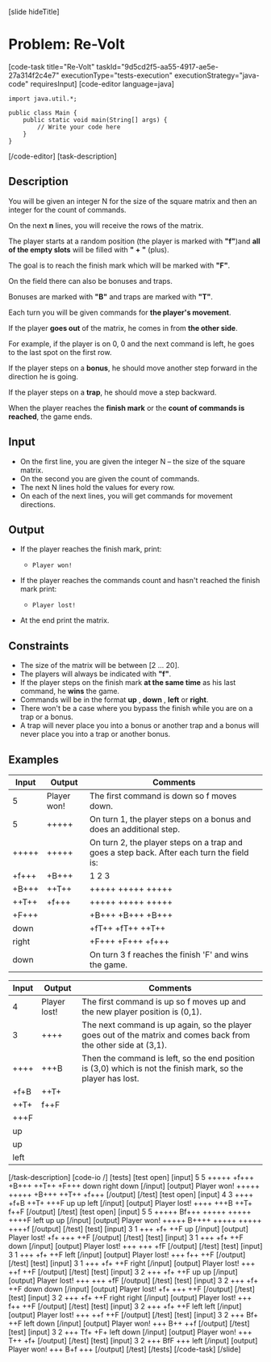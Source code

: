 [slide hideTitle]
# Problem: Re-Volt
[code-task title="Re-Volt" taskId="9d5cd2f5-aa55-4917-ae5e-27a314f2c4e7" executionType="tests-execution" executionStrategy="java-code" requiresInput]
[code-editor language=java]
```
import java.util.*;

public class Main {
    public static void main(String[] args) {
        // Write your code here
    }
}
```
[/code-editor]
[task-description]
## Description
You will be given an integer N for the size of the square matrix and then an integer for the count of commands.

On the next **n** lines, you will receive the rows of the matrix.

The player starts at a random position (the player is marked with **"f"**)and **all of the empty slots** will be filled with **" + "** (plus).

The goal is to reach the finish mark which will be marked with **"F"**.

On the field there can also be bonuses and traps.

Bonuses are marked with **"B"** and traps are marked with **"T"**.

Each turn you will be given commands for **the player's movement**. 

If the player **goes out** of the matrix, he comes in from **the other side**. 

For example, if the player is on 0, 0 and the next command is left, he goes to the last spot on the first row.

If the player steps on a **bonus**, he should move another step forward in the direction he is going. 

If the player steps on a **trap**, he should move a step backward.

When the player reaches the **finish mark** or the **count of commands is reached**, the game ends.

## Input

- On the first line, you are given the integer N – the size of the square matrix.
- On the second you are given the count of commands.
- The next N lines hold the values for every row.
- On each of the next lines, you will get commands for movement directions.

## Output

- If the player reaches the finish mark, print:
  - `Player won!`
- If the player reaches the commands count and hasn't reached the finish mark print:
  - `Player lost!`

- At the end print the matrix.

## Constraints

- The size of the matrix will be between [2 ... 20].
- The players will always be indicated with **"f"**.
- If the player steps on the finish mark **at the same time** as his last command, he **wins** the game.
- Commands will be in the format **up** , **down** , **left** or **right**.
- There won't be a case where you bypass the finish while you are on a trap or a bonus.
- A trap will never place you into a bonus or another trap and a bonus will never place you into a trap or another bonus.

## Examples
| **Input** | **Output** | **Comments** |
| --- | --- | --- |
| 5 | Player won! | The first command is down so f moves down.  |
| 5 | +++++ | On turn 1, the player steps on a bonus and does an additional step.  |
| +++++ | +++++ | On turn 2, the player steps on a trap and goes a step back. After each turn the field is: |
| +f+++ | +B+++ |   1      2      3    |
| +B+++ | ++T++ | +++++  +++++  +++++ |
| ++T++ | +f+++ | +++++  +++++  +++++ |
| +F+++ |  | +B+++  +B+++  +B+++ |
| down |  | +fT++  +fT++  ++T++ |
| right |  | +F+++  +F+++  +f+++ |
| down |  | On turn 3 f reaches the finish 'F' and wins the game. |


| **Input** | **Output** | **Comments** |
| --- | --- | --- |
| 4 | Player lost! | The first command is up so f moves up and the new player position is (0,1).  |
| 3 | ++++ | The next command is up again, so the player goes out of the matrix and comes back from the other side at (3,1).  |
| ++++ | +++B | Then the command is left, so the end position is (3,0) which is not the finish mark, so the player has lost. |
| +f+B | ++T+ |  |
| ++T+ | f++F |  |
| +++F |  |  |
| up |  |  |
| up |  |  |
| left |  |  |

[/task-description]
[code-io /]
[tests]
[test open]
[input]
5
5
+++++
+f+++
+B+++
++T++
+F+++
down
right
down
[/input]
[output]
Player won!
+++++
+++++
+B+++
++T++
+f+++
[/output]
[/test]
[test open]
[input]
4
3
++++
+f+B
++T+
+++F
up
up
left
[/input]
[output]
Player lost!
++++
+++B
++T+
f++F
[/output]
[/test]
[test open]
[input]
5
5
+++++
Bf+++
+++++
+++++
++++F
left
up
up
[/input]
[output]
Player won!
+++++
B++++
+++++
+++++
++++f
[/output]
[/test]
[test]
[input]
3
1
+++
+f+
++F
up
[/input]
[output]
Player lost!
+f+
+++
++F
[/output]
[/test]
[test]
[input]
3
1
+++
+f+
++F
down
[/input]
[output]
Player lost!
+++
+++
+fF
[/output]
[/test]
[test]
[input]
3
1
+++
+f+
++F
left
[/input]
[output]
Player lost!
+++
f++
++F
[/output]
[/test]
[test]
[input]
3
1
+++
+f+
++F
right
[/input]
[output]
Player lost!
+++
++f
++F
[/output]
[/test]
[test]
[input]
3
2
+++
+f+
++F
up
up
[/input]
[output]
Player lost!
+++
+++
+fF
[/output]
[/test]
[test]
[input]
3
2
+++
+f+
++F
down
down
[/input]
[output]
Player lost!
+f+
+++
++F
[/output]
[/test]
[test]
[input]
3
2
+++
+f+
++F
right
right
[/input]
[output]
Player lost!
+++
f++
++F
[/output]
[/test]
[test]
[input]
3
2
+++
+f+
++F
left
left
[/input]
[output]
Player lost!
+++
++f
++F
[/output]
[/test]
[test]
[input]
3
2
+++
Bf+
++F
left
down
[/input]
[output]
Player won!
+++
B++
++f
[/output]
[/test]
[test]
[input]
3
2
+++
Tf+
+F+
left
down
[/input]
[output]
Player won!
+++
T++
+f+
[/output]
[/test]
[test]
[input]
3
2
+++
BfF
+++
left
[/input]
[output]
Player won!
+++
B+f
+++
[/output]
[/test]
[/tests]
[/code-task]
[/slide]